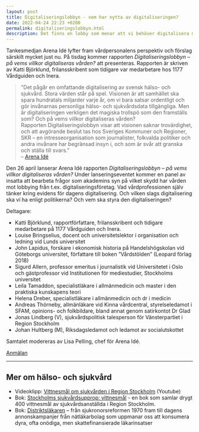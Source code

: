 ```yaml
---
layout: post
title: Digitaliseringslobbyn - vem har nytta av digitaliseringen?
date: 2022-04-24 22:23 +0200
permalink: digitaliseringslobbyn.html
description: Det finns en lobby som menar att vi behöver digitalisera mera. Det är inte enbart hälso- och sjukvården som det bedrivs lobbying mot, men det är vad tankesmedjan Arena Idé anordnar en presentation om i slutet av april.
---
```

Tankesmedjan Arena Idé lyfter fram vårdpersonalens perspektiv och förslag särskilt mycket just nu. På tisdag kommer rapporten *Digitaliseringslobbyn – på vems villkor digitaliseras vården?* att presenteras. Rapporten är skriven av Katti Björklund, frilansskribent som tidigare var medarbetare hos 1177 Vårdguiden och Inera.

> "Det pågår en omfattande digitalisering av svensk hälso- och sjukvård. Stora värden står på spel. Visionen är att samhället ska spara hundratals miljarder varje år, om vi bara satsar ordentligt och gör invånarnas personliga hälso- och sjukvårdsdata tillgängliga. Men är digitaliseringen verkligen det magiska trollspö som den framställs som? Och på vems villkor digitaliseras vården?  
> Rapporten Digitaliseringslobbyn visar att visionen saknar trovärdighet, och att avgörande beslut tas hos Sveriges Kommuner och Regioner, SKR – en intresseorganisation som journalister, folkvalda politiker och andra invånare har begränsad insyn i, och som är svår att granska och ställa till svars."  
> – [Arena Idé](https://arenaide.se/kalender/digitaliseringslobbyn/)

Den 26 april lanserar Arena Idé rapporten *Digitaliseringslobbyn – på vems villkor digitaliseras vården?* Under lanseringseventet kommer en panel av insatta att bearbeta frågor som akademins syn på vilket skydd har vården mot lobbying från t.ex. digitaliseringsföretag. Vad vårdprofessionen själv tänker kring evidens för dagens digitalisering. Och vilken slags digitalisering ska vi ha enligt politikerna? Och vem ska styra den digitaliseringen?

Deltagare:

* Katti Björklund, rapportförfattare, frilansskribent och tidigare
medarbetare på 1177 Vårdguiden och Inera.
* Louise Bringselius, docent och universitetslektor i organisation och ledning vid Lunds universitet
* John Lapidus, forskare i ekonomisk historia på Handelshögskolan vid Göteborgs universitet, författare till boken ”Vårdstölden” (Leopard förlag 2018)
* Sigurd Allern, professor emeritus i journalistik vid Universitetet i Oslo och gästprofessor vid Institutionen för mediestudier, Stockholms universitet
* Leila Tamaddon, specialistläkare i allmänmedicin och master i den praktiska kunskapens teori
* Helena Dreber, specialistläkare i allmänmedicin och dr i medicin
* Andreas Thörneby, allmänläkare vid Kinna vårdcentral, styrelseledamot i SFAM, opinions- och folkbildare, bland annat genom satirkontot Dr Glad
* Jonas Lindberg (V), sjukvårdspolitisk talesperson för Vänsterpartiet i Region Stockholm
* Johan Hultberg (M), Riksdagsledamot och ledamot av socialutskottet

Samtalet modereras av Lisa Pelling, chef för Arena Idé.

[Anmälan](https://mailchi.mp/arenagruppen.se/digitaliseringslobbyn)

----
## Mer om hälso- och sjukvård
* Videoklipp: [Vittnesmål om sjukvården i Region Stockholm](https://www.youtube.com/watch?v=oiOHud72ISw&t=1106s) (Youtube)
* Bok: [Stockholms sjukvårdsupprop: vittnesmål](https://trinambai.se/bocker/vittnesmal/) - en bok som samlar drygt 400 vittnesmål av sjukvårdsanställda i Region Stockholm.
* Bok: [Distriktsläkaren](https://premissforlag.se/bocker/distriktslakaren/) – från sjukronorsreformen 1970 fram till dagens annonskampanjer från nätläkarbolag som uppmanar oss att konsumera dyra, ofta onödiga, men skattefinansierade läkarinsatser